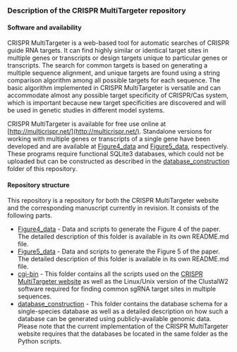 ### Description of the CRISPR MultiTargeter repository

####  Software and availability

CRISPR MultiTargeter is a web-based tool for automatic searches of CRISPR guide RNA targets. It can find highly similar or identical target sites in multiple genes or transcripts or design targets unique to particular genes or transcripts. The search for common targets is based on generating a multiple sequence alignment, and unique targets are found using a string comparison algorithm among all possible targets for each sequence. The basic algorithm implemented in CRISPR MultiTargeter is versatile and can accommodate almost any possible target specificity of CRISPR/Cas system, which is important because new target specificities are discovered and will be used in genetic studies in different model systems.

CRISPR MultiTargeter is available for free use online at [http://multicrispr.net/](http://multicrispr.net/). Standalone versions for working with multiple genes or transcripts of a single gene have been developed and are available at [Figure4_data](https://github.com/SergeyPry/CRISPR_MultiTargeter/tree/master/Figure4_data) and [Figure5_data](https://github.com/SergeyPry/CRISPR_MultiTargeter/tree/master/Figure5_data), respectively. These programs require functional SQLite3 databases, which could not be uploaded but can be constructed as described in the [database_construction](https://github.com/SergeyPry/CRISPR_MultiTargeter/tree/master/database_construction) folder of this repository.

#### Repository structure

This repository is a repository for both the CRISPR MultiTargeter website and the corresponding manuscript currently in revision. It consists of the following parts. 

* [Figure4_data](https://github.com/SergeyPry/CRISPR_MultiTargeter/tree/master/Figure4_data) - Data and scripts to generate the Figure 4 of the paper. The detailed description of this folder is available in its own README.md file.
* [Figure5_data](https://github.com/SergeyPry/CRISPR_MultiTargeter/tree/master/Figure5_data) - Data and scripts to generate the Figure 5 of the paper. The detailed description of this folder is available in its own README.md file.
* [cgi-bin](https://github.com/SergeyPry/CRISPR_MultiTargeter/tree/master/cgi-bin) - This folder contains all the scripts used on the [CRISPR MultiTargeter website](http://multicrispr.net/) as well as the Linux/Unix version of the ClustalW2 software required for finding common sgRNA target sites in multiple sequences.
* [database_construction](https://github.com/SergeyPry/CRISPR_MultiTargeter/tree/master/database_construction) - This folder contains the database schema for a single-species database as well as a detailed description on how such a database can be generated using publicly-available genomic data. Please note that the current implementation of the CRISPR MultiTargeter website requires that the databases be located in the same folder as the Python scripts.  
